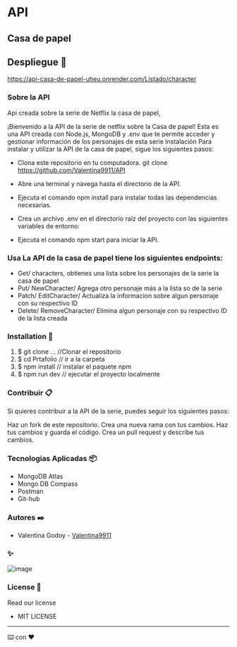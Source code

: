 # API
## Casa de papel
 
 
## Despliegue 🚀 
https://api-casa-de-papel-uheu.onrender.com/Listado/character
 ### Sobre la API
Api creada sobre la serie de Netflix la casa de papel,

¡Bienvenido a la API de la serie de netflix sobre la Casa de papel! Esta es una API creada con Node.js, MongoDB y .env que te permite acceder y gestionar información de los personajes de esta serie
Instalación Para instalar y utilizar la API de la casa de papel, sigue los siguientes pasos:

* Clona este repositorio en tu computadora. git clone https://github.com/Valentina9911/API

* Abre una terminal y navega hasta el directorio de la API.

* Ejecuta el comando npm install para instalar todas las dependencias necesarias.

* Crea un archivo .env en el directorio raíz del proyecto con las siguientes variables de entorno:

* Ejecuta el comando npm start para iniciar la API.

### Usa La API de la casa de papel tiene los siguientes endpoints:
* Get/ characters, obtienes una lista sobre los personajes de la serie la casa de papel 
* Put/ NewCharacter/ Agrega otro personaje más a la lista so de la serie
* Patch/ EditCharacter/ Actualiza la informacion sobre algun personaje con su respectivo ID
* Delete/ RemoveCharacter/ Elimina algun personaje con su respectivo ID de la lista creada
 
### Installation 🔧 
1. $ git clone ... //Clonar el repositorio
2. $ cd Prtafolio   // ir a la carpeta
3. $ npm install       // instalar el paquete npm
4. $ npm run dev // ejecutar el proyecto localmente 

### Contribuir 📋 
Si quieres contribuir a la API de la serie, puedes seguir los siguientes pasos:

Haz un fork de este repositorio. Crea una nueva rama con tus cambios. Haz tus cambios y guarda el código. Crea un pull request y describe tus cambios.

### Tecnologias Aplicadas 📦

* MongoDB Atlas
* Mongo DB Compass
* Postman
* Git-hub

### Autores ✒️ 
*  Valentina Godoy  - [Valentina9911](https://github.com/Valentina9911)


###  ✨
![image](https://user-images.githubusercontent.com/113150019/221041387-f4aab304-1231-4749-b2da-e9bea2c1011d.png)

 
 
### License 📄 
Read our license 
 
- MIT LICENSE 
 
 
 
--- 
⌨️ con ❤️
